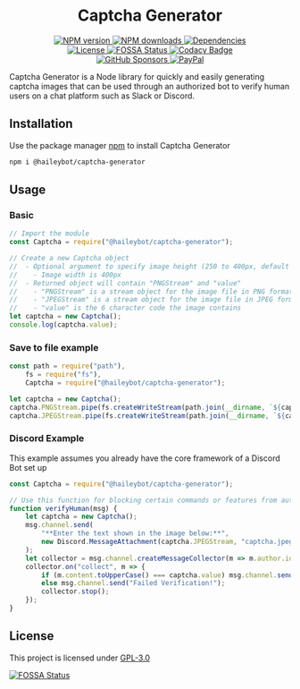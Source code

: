 <h1 align="center">Captcha Generator</h1>
<p align="center">
	<a href="https://www.npmjs.com/package/@haileybot/captcha-generator" title="NPM version">
		<img alt="NPM version" src="https://img.shields.io/npm/v/@haileybot/captcha-generator?logo=npm"/>
	</a>
	<a href="https://www.npmjs.com/package/@haileybot/captcha-generator" title="NPM downloads">
		<img alt="NPM downloads" src="https://img.shields.io/npm/dt/@haileybot/captcha-generator?logo=npm"/>
	</a>
	<a href="https://david-dm.org/HaileyBot/captcha-generator" title="Dependencies">
		<img alt="Dependencies" src="https://img.shields.io/david/HaileyBot/captcha-generator?logo=npm"/>
	</a>
	<br>
	<a href="https://github.com/HaileyBot/captcha-generator/blob/master/LICENSE" title="License">
		<img alt="License" src="https://img.shields.io/github/license/HaileyBot/captcha-generator?logo=github&logoColor=black"/>
	</a>
	<a href="https://app.fossa.com/projects/git%2Bgithub.com%2FHaileyBot%2Fcaptcha-generator?ref=badge_shield" title="FOSSA Status">
		<img alt="FOSSA Status" src="https://app.fossa.com/api/projects/git%2Bgithub.com%2FHaileyBot%2Fcaptcha-generator.svg?type=shield"/>
	</a>
	<a href="https://www.codacy.com/gh/HaileyBot/captcha-generator/dashboard" title="Codacy Badge">
		<img alt="Codacy Badge" src="https://img.shields.io/codacy/grade/a46eab666ba045deaf8d5025fd11eef5?logo=codacy"/>
	</a>
	<br>
	<a href="https://github.com/sponsors/cheesits456" title="GitHub Sponsors">
		<img alt="GitHub Sponsors" src="https://img.shields.io/github/sponsors/cheesits456?color=EA4AAA&logo=github-sponsors"/>
	</a>
	<a href="https://donate.haileybot.com" title="PayPal">
		<img alt="PayPal" src="https://img.shields.io/badge/donate-paypal-13e?logo=paypal"/>
	</a>
</p>

Captcha Generator is a Node library for quickly and easily generating captcha images that can be used through an authorized bot to verify human users on a chat platform such as Slack or Discord.

## Installation

Use the package manager [npm](https://www.npmjs.com/) to install Captcha Generator

```bash
npm i @haileybot/captcha-generator
```

## Usage

### Basic

```js
// Import the module
const Captcha = require("@haileybot/captcha-generator");

// Create a new Captcha object
//  - Optional argument to specify image height (250 to 400px, default 250)
//    - Image width is 400px
//  - Returned object will contain "PNGStream" and "value"
//    - "PNGStream" is a stream object for the image file in PNG format
//    - "JPEGStream" is a stream object for the image file in JPEG format
//    - "value" is the 6 character code the image contains
let captcha = new Captcha();
console.log(captcha.value);
```

### Save to file example

```js
const path = require("path"),
	fs = require("fs"),
	Captcha = require("@haileybot/captcha-generator");

let captcha = new Captcha();
captcha.PNGStream.pipe(fs.createWriteStream(path.join(__dirname, `${captcha.value}.png`)));
captcha.JPEGStream.pipe(fs.createWriteStream(path.join(__dirname, `${captcha.value}.jpeg`)));
```

### Discord Example

This example assumes you already have the core framework of a Discord Bot set up

```js
const Captcha = require("@haileybot/captcha-generator");

// Use this function for blocking certain commands or features from automated self-bots
function verifyHuman(msg) {
	let captcha = new Captcha();
	msg.channel.send(
		"**Enter the text shown in the image below:**",
		new Discord.MessageAttachment(captcha.JPEGStream, "captcha.jpeg")
	);
	let collector = msg.channel.createMessageCollector(m => m.author.id === msg.author.id);
	collector.on("collect", m => {
		if (m.content.toUpperCase() === captcha.value) msg.channel.send("Verified Successfully!");
		else msg.channel.send("Failed Verification!");
		collector.stop();
	});
}
```

## License

This project is licensed under [GPL-3.0](https://github.com/HaileyBot/captcha-generator/blob/master/LICENSE)

[![FOSSA Status](https://app.fossa.com/api/projects/git%2Bgithub.com%2FHaileyBot%2Fcaptcha-generator.svg?type=large)](https://app.fossa.com/projects/git%2Bgithub.com%2FHaileyBot%2Fcaptcha-generator?ref=badge_large)
